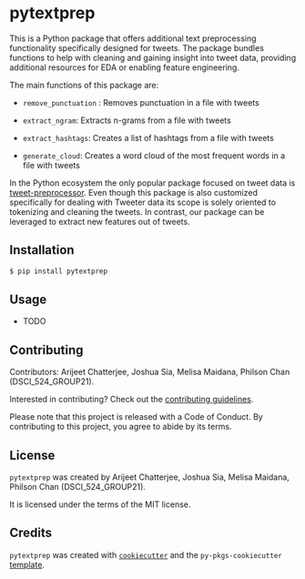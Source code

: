 # pytextprep

This is a Python package that offers additional text preprocessing functionality specifically designed for tweets. The package bundles functions to help with cleaning and gaining insight into tweet data, providing additional resources for EDA or enabling feature engineering.


The main functions of this package are:

- `remove_punctuation` : Removes punctuation in a file with tweets
    
- `extract_ngram`: Extracts n-grams from a file with tweets
    
- `extract_hashtags`: Creates a list of hashtags from a file with tweets
    
- `generate_cloud`: Creates a word cloud of the most frequent words in a file with tweets


In the Python ecosystem the only popular package focused on tweet data is [tweet-preprocessor](https://pypi.org/project/tweet-preprocessor/). Even though this package is also customized specifically for dealing with Tweeter data its scope is solely oriented to tokenizing and cleaning the tweets. In contrast, our package can be leveraged to extract new features out of tweets.

## Installation

```bash
$ pip install pytextprep
```

## Usage

- TODO

## Contributing

Contributors: Arijeet Chatterjee, Joshua Sia, Melisa Maidana, Philson Chan (DSCI_524_GROUP21).

Interested in contributing? Check out the [contributing guidelines](https://github.com/UBC-MDS/pytextprep/blob/main/CONTRIBUTING.md). 

Please note that this project is released with a Code of Conduct. By contributing to this project, you agree to abide by its terms.

## License

`pytextprep` was created by Arijeet Chatterjee, Joshua Sia, Melisa Maidana, Philson Chan (DSCI_524_GROUP21). 

It is licensed under the terms of the MIT license.

## Credits

`pytextprep` was created with [`cookiecutter`](https://cookiecutter.readthedocs.io/en/latest/) and the `py-pkgs-cookiecutter` [template](https://github.com/py-pkgs/py-pkgs-cookiecutter).
